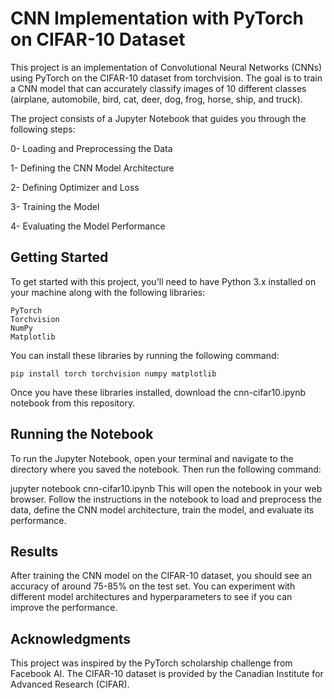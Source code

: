 
# CNN Implementation with PyTorch on CIFAR-10 Dataset

This project is an implementation of Convolutional Neural Networks (CNNs) using PyTorch on the CIFAR-10 dataset from torchvision. The goal is to train a CNN model that can accurately classify images of 10 different classes (airplane, automobile, bird, cat, deer, dog, frog, horse, ship, and truck).

The project consists of a Jupyter Notebook that guides you through the following steps:

0- Loading and Preprocessing the Data


1- Defining the CNN Model Architecture


2- Defining Optimizer and Loss


3- Training the Model


4- Evaluating the Model Performance


## Getting Started

To get started with this project, you'll need to have Python 3.x installed on your machine along with the following libraries:
```
PyTorch
Torchvision
NumPy
Matplotlib
```

You can install these libraries by running the following command:
```
pip install torch torchvision numpy matplotlib
```
Once you have these libraries installed, download the cnn-cifar10.ipynb notebook from this repository.

## Running the Notebook

To run the Jupyter Notebook, open your terminal and navigate to the directory where you saved the notebook. Then run the following command:

jupyter notebook cnn-cifar10.ipynb
This will open the notebook in your web browser. Follow the instructions in the notebook to load and preprocess the data, define the CNN model architecture, train the model, and evaluate its performance.

## Results

After training the CNN model on the CIFAR-10 dataset, you should see an accuracy of around 75-85% on the test set. You can experiment with different model architectures and hyperparameters to see if you can improve the performance.

## Acknowledgments

This project was inspired by the PyTorch scholarship challenge from Facebook AI. The CIFAR-10 dataset is provided by the Canadian Institute for Advanced Research (CIFAR).
